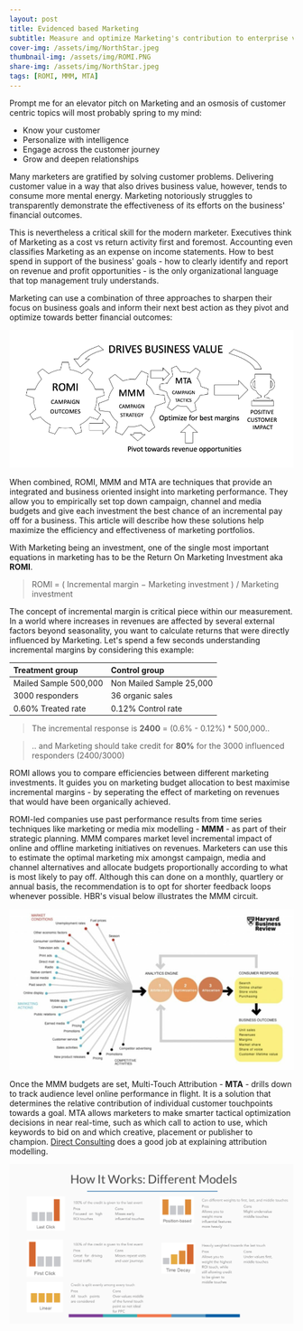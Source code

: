```yaml
---
layout: post
title: Evidenced based Marketing
subtitle: Measure and optimize Marketing's contribution to enterprise value
cover-img: /assets/img/NorthStar.jpeg
thumbnail-img: /assets/img/ROMI.PNG
share-img: /assets/img/NorthStar.jpeg
tags: [ROMI, MMM, MTA]
---
```

Prompt me for an elevator pitch on Marketing and an osmosis of customer centric topics will most probably spring to my mind: 
* Know your customer
* Personalize with intelligence
* Engage across the customer journey
* Grow and deepen relationships

Many marketers are gratified by solving customer problems. Delivering customer value in a way that also drives business value, however, tends to consume more mental energy. Marketing notoriously struggles to transparently demonstrate the effectiveness of its efforts on the business' financial outcomes.  

This is nevertheless a critical skill for the modern marketer. Executives think of Marketing as a cost vs return activity first and foremost. Accounting even classifies Marketing as an expense on income statements. How to best spend in support of the business' goals - how to clearly identify and report on revenue and profit opportunities - is the only organizational language that top management truly understands. 

Marketing can use a combination of three approaches to sharpen their focus on business goals and inform their next best action as they pivot and optimize towards better financial outcomes:

![ROMI](/assets/img/ROM3.png)

When combined, ROMI, MMM and MTA are techniques that provide an integrated and business oriented insight into marketing performance. They allow you to empirically set top down campaign, channel and media budgets and give each investment the best chance of an incremental pay off for a business. This article will describe how these solutions help maximize the efficiency and effectiveness of marketing portfolios. 

With Marketing being an investment, one of the single most important equations in marketing has to be the Return On Marketing Investment aka **ROMI**.

> ROMI = ( Incremental margin − Marketing investment ) / Marketing investment 

The concept of incremental margin is critical piece within our measurement. In a world where increases in revenues are affected by several external factors beyond seasonality, you want to calculate returns that were directly influenced by Marketing. Let's spend a few seconds understanding incremental margins by considering this example: 

| Treatment group | Control group |
|:------|:------|
| Mailed Sample 500,000| Non Mailed Sample 25,000|
| 3000 responders| 36 organic sales|
| 0.60% Treated rate| 0.12% Control rate|  

> The incremental response is **2400** = (0.6% - 0.12%) * 500,000..

> .. and Marketing should take credit for **80%** for the 3000 influenced responders (2400/3000)

ROMI allows you to compare efficiencies between different marketing investments. It guides you on marketing budget allocation to best maximise incremental margins - by seperating the effect of marketing on revenues that would have been organically achieved. 

ROMI-led companies use past performance results from time series techniques like marketing or media mix modelling - **MMM** - as part of their strategic planning. MMM compares market level incremental impact of online and offline marketing initiatives on revenues.  Marketers can use this to estimate the optimal marketing mix amongst campaign, media and channel alternatives and allocate budgets proportionally according to what is most likely to pay off. Although this can done on a monthly, quartlery or annual basis, the recommendation is to opt for shorter feedback loops whenever possible. HBR's visual below illustrates the MMM circuit.

![MMM](/assets/img/MMM.jpeg)

Once the MMM budgets are set, Multi-Touch Attribution - **MTA** - drills down to track audience level online performance in flight. It is a solution that determines the relative contribution of individual customer touchpoints towards a goal. MTA allows marketers to make smarter tactical optimization decisions in near real-time, such as which call to action to use, which keywords to bid on and which creative, placement or publisher to champion. [Direct Consulting](https://directiveconsulting.com/resources/glossary/attribution-model/) does a good job at explaining attribution modelling.


![MMM](/assets/img/MTA.webp)
